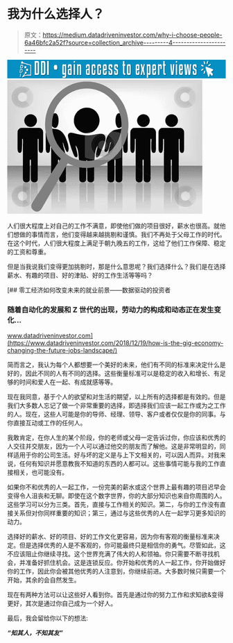 # 我为什么选择人？

> 原文：<https://medium.datadriveninvestor.com/why-i-choose-people-6a46bfc2a52f?source=collection_archive---------4----------------------->

[![](img/65cf56d4712eaf4ff6824e03d4ca9a61.png)](http://www.track.datadriveninvestor.com/1B9E)![](img/7cc442ad4e587b1cd786305c0b7031e6.png)

人们很大程度上对自己的工作不满意，即使他们做的项目很好，薪水也很高。就他们想做的事情而言，他们变得越来越挑剔和谨慎。我们不再处于父母工作的时代。在这个时代，人们很大程度上满足于朝九晚五的工作，这给了他们工作保障、稳定的工资和尊重。

但是当我说我们变得更加挑剔时，那是什么意思呢？我们选择什么？我们是在选择薪水、有趣的项目、好的津贴、好的工作生活等等吗？

[](https://www.datadriveninvestor.com/2018/12/19/how-is-the-gig-economy-changing-the-future-jobs-landscape/) [## 零工经济如何改变未来的就业前景——数据驱动的投资者

### 随着自动化的发展和 Z 世代的出现，劳动力的构成和动态正在发生变化…

www.datadriveninvestor.com](https://www.datadriveninvestor.com/2018/12/19/how-is-the-gig-economy-changing-the-future-jobs-landscape/) 

简而言之，我认为每个人都想要一个美好的未来，他们有不同的标准来决定什么是好的，因此不同的人有不同的选择。这些衡量标准可以是稳定的收入和增长、有足够的时间和爱人在一起、有成就感等等。

现在我同意，基于个人的欲望和对生活的期望，以上所有的选择都是有效的。但是我们大多数人忘记了做一个非常重要的选择，即选择我们应该一起工作或为之工作的人。现在，这些人可能是你的导师、经理、领导、客户或者仅仅是你的同事。与你直接互动或工作的任何人。

我敢肯定，在你人生的某个阶段，你的老师或父母一定告诉过你，你应该和优秀的人交往并交朋友，因为一个人可以通过他交的朋友而了解他。这是非常明显的，同样适用于你的公司生活。好与坏的定义是与上下文相关的，可以因人而异。对我来说，任何有知识并愿意教我不知道的东西的人都可以。这些事情可能与我的工作直接相关，也可能没有。

如果你不和优秀的人一起工作，一份完美的薪水或这个世界上最有趣的项目迟早会变得令人沮丧和无聊。即使在这个数字世界，你的大部分知识也来自你周围的人。这些学习可以分为三类。首先，直接与工作相关的知识。第二，与你的工作没有直接关系但对你同样重要的知识；第三，通过与这些优秀的人在一起学习更多知识的动力。

选择好的薪水、好的项目、好的工作文化更容易，因为你有客观的衡量标准来决定。但是选择优秀的人是不客观的，你可能最终只是相信你的勇气。尽管如此，这不应该阻止你继续寻找。这个世界充满了伟大的人和领袖。你只需要不断寻找机会，并准备好抓住机会。这是连锁反应。你开始和优秀的人一起工作，你开始做好你的工作，因此你会被其他优秀的人注意到，你继续前进。大多数时候只需要一个开始，其余的会自然发生。

现在有两种方法可以让这些好人看到你。首先是通过你的努力工作和求知欲&变得更好，其次是通过你自己成为一个好人。

最后，我会留给你以下的想法:

***“知其人，不知其友”***